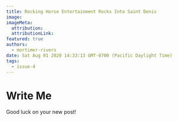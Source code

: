 ```yaml
---
title: Rocking Horse Entertainment Rocks Into Saint Denis
image:
imageMeta:
  attribution:
  attributionLink:
featured: true
authors: 
  - mortimer-rivers
date: Sat Aug 01 2020 14:33:13 GMT-0700 (Pacific Daylight Time)
tags:
  - issue-4
---
```


# Write Me

Good luck on your new post!
